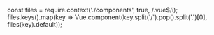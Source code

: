 const files = require.context('./components', true, /\.vue$/i);
files.keys().map(key => Vue.component(key.split('/').pop().split('.')[0], files(key).default));
